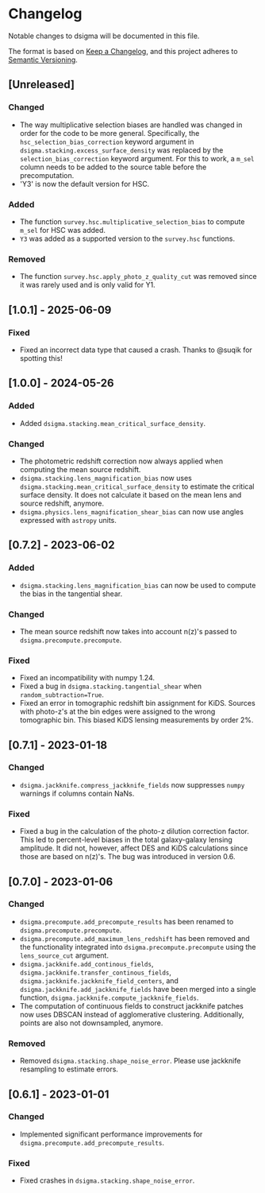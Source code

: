 # Changelog
Notable changes to dsigma will be documented in this file.

The format is based on [Keep a Changelog](https://keepachangelog.com/en/1.0.0/),
and this project adheres to [Semantic Versioning](https://semver.org/spec/v2.0.0.html).

## [Unreleased]

### Changed

- The way multiplicative selection biases are handled was changed in order for the code to be more general. Specifically, the `hsc_selection_bias_correction` keyword argument in `dsigma.stacking.excess_surface_density` was replaced by the `selection_bias_correction` keyword argument. For this to work, a `m_sel` column needs to be added to the source table before the precomputation.
- 'Y3' is now the default version for HSC.

### Added

- The function `survey.hsc.multiplicative_selection_bias` to compute `m_sel` for HSC was added.
- `Y3` was added as a supported version to the `survey.hsc` functions.

### Removed

- The function `survey.hsc.apply_photo_z_quality_cut` was removed since it was rarely used and is only valid for Y1.

## [1.0.1] - 2025-06-09

### Fixed

- Fixed an incorrect data type that caused a crash. Thanks to @suqik for spotting this!

## [1.0.0] - 2024-05-26

### Added
- Added `dsigma.stacking.mean_critical_surface_density`.

### Changed
- The photometric redshift correction now always applied when computing the mean source redshift.
- `dsigma.stacking.lens_magnification_bias` now uses `dsigma.stacking.mean_critical_surface_density` to estimate the critical surface density. It does not calculate it based on the mean lens and source redshift, anymore.
- `dsigma.physics.lens_magnification_shear_bias` can now use angles expressed with `astropy` units.

## [0.7.2] - 2023-06-02

### Added

- `dsigma.stacking.lens_magnification_bias` can now be used to compute the bias in the tangential shear.

### Changed

- The mean source redshift now takes into account n(z)'s passed to `dsigma.precompute.precompute`.

### Fixed

- Fixed an incompatibility with numpy 1.24.
- Fixed a bug in `dsigma.stacking.tangential_shear` when `random_subtraction=True`.
- Fixed an error in tomographic redshift bin assignment for KiDS. Sources with photo-z's at the bin edges were assigned to the wrong tomographic bin. This biased KiDS lensing measurements by order 2%.

## [0.7.1] - 2023-01-18

### Changed

- `dsigma.jackknife.compress_jackknife_fields` now suppresses `numpy` warnings if columns contain NaNs.

### Fixed

- Fixed a bug in the calculation of the photo-z dilution correction factor. This led to percent-level biases in the total galaxy-galaxy lensing amplitude. It did not, however, affect DES and KiDS calculations since those are based on n(z)'s. The bug was introduced in version 0.6.

## [0.7.0] - 2023-01-06

### Changed

- `dsigma.precompute.add_precompute_results` has been renamed to `dsigma.precompute.precompute`.
- `dsigma.precompute.add_maximum_lens_redshift` has been removed and the functionality integrated into `dsigma.precompute.precompute` using the `lens_source_cut` argument.
- `dsigma.jackknife.add_continous_fields`, `dsigma.jackknife.transfer_continous_fields`, `dsigma.jackknife.jackknife_field_centers`, and `dsigma.jackknife.add_jackknife_fields` have been merged into a single function, `dsigma.jackknife.compute_jackknife_fields`.
- The computation of continuous fields to construct jackknife patches now uses DBSCAN instead of agglomerative clustering. Additionally, points are also not downsampled, anymore.

### Removed

- Removed `dsigma.stacking.shape_noise_error`. Please use jackknife resampling to estimate errors.

## [0.6.1] - 2023-01-01

### Changed

- Implemented significant performance improvements for `dsigma.precompute.add_precompute_results`.

### Fixed

- Fixed crashes in `dsigma.stacking.shape_noise_error`.
